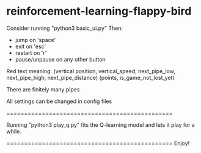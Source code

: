 # reinforcement-learning-flappy-bird

Consider running "python3 basic_ui.py"
Then:
- jump on 'space'
- exit on 'esc'
- restart on 'r'
- pause/unpause on any other button

Red text meaning:
(vertical position, vertical_speed, next_pipe_low, next_pipe_high, next_pipe_distance)
(points, is_game_not_lost_yet)

There are finitely many pipes

All settings can be changed in config files

===============================================

Running "python3 play_q.py" fits the Q-learning model and lets it play for a while.

===============================================
Enjoy!

